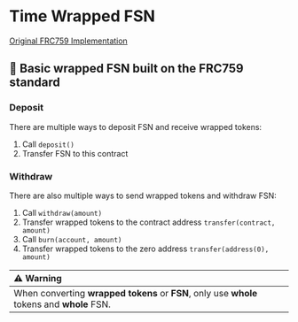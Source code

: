 # Time Wrapped FSN

[Original FRC759 Implementation](https://github.com/FUSIONFoundation/FRC759)

## :candy: Basic wrapped FSN built on the FRC759 standard

### Deposit

There are multiple ways to deposit FSN and receive wrapped tokens:

1. Call ```deposit()```
2. Transfer FSN to this contract

### Withdraw

There are also multiple ways to send wrapped tokens and withdraw FSN:

1. Call ```withdraw(amount)```
2. Transfer wrapped tokens to the contract address ```transfer(contract, amount)```
3. Call ```burn(account, amount)```
4. Transfer wrapped tokens to the zero address ```transfer(address(0), amount)```

| :warning: **Warning** |
| :--- |
| When converting **wrapped tokens** or **FSN**, only use **whole** tokens and **whole** FSN. |
